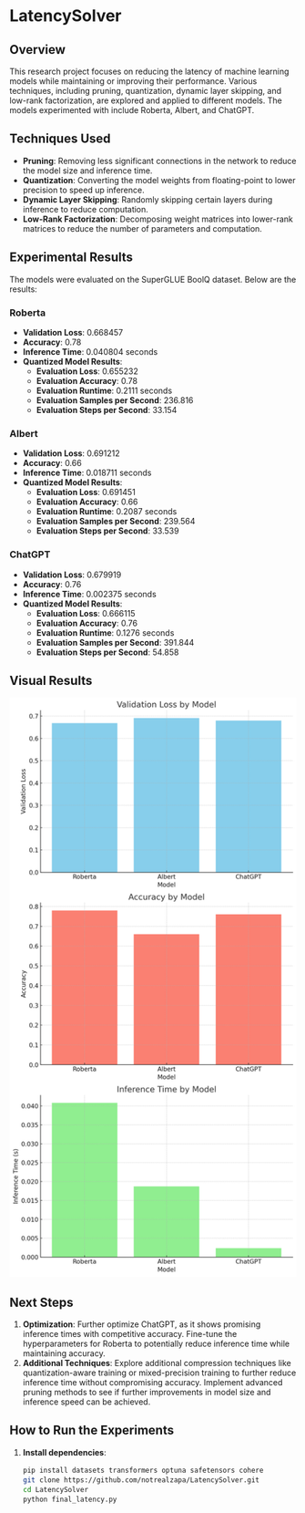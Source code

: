 # LatencySolver

## Overview
This research project focuses on reducing the latency of machine learning models while maintaining or improving their performance. Various techniques, including pruning, quantization, dynamic layer skipping, and low-rank factorization, are explored and applied to different models. The models experimented with include Roberta, Albert, and ChatGPT.

## Techniques Used
- **Pruning**: Removing less significant connections in the network to reduce the model size and inference time.
- **Quantization**: Converting the model weights from floating-point to lower precision to speed up inference.
- **Dynamic Layer Skipping**: Randomly skipping certain layers during inference to reduce computation.
- **Low-Rank Factorization**: Decomposing weight matrices into lower-rank matrices to reduce the number of parameters and computation.

## Experimental Results
The models were evaluated on the SuperGLUE BoolQ dataset. Below are the results:

### Roberta
- **Validation Loss**: 0.668457
- **Accuracy**: 0.78
- **Inference Time**: 0.040804 seconds
- **Quantized Model Results**: 
  - **Evaluation Loss**: 0.655232
  - **Evaluation Accuracy**: 0.78
  - **Evaluation Runtime**: 0.2111 seconds
  - **Evaluation Samples per Second**: 236.816
  - **Evaluation Steps per Second**: 33.154

### Albert
- **Validation Loss**: 0.691212
- **Accuracy**: 0.66
- **Inference Time**: 0.018711 seconds
- **Quantized Model Results**: 
  - **Evaluation Loss**: 0.691451
  - **Evaluation Accuracy**: 0.66
  - **Evaluation Runtime**: 0.2087 seconds
  - **Evaluation Samples per Second**: 239.564
  - **Evaluation Steps per Second**: 33.539

### ChatGPT
- **Validation Loss**: 0.679919
- **Accuracy**: 0.76
- **Inference Time**: 0.002375 seconds
- **Quantized Model Results**: 
  - **Evaluation Loss**: 0.666115
  - **Evaluation Accuracy**: 0.76
  - **Evaluation Runtime**: 0.1276 seconds
  - **Evaluation Samples per Second**: 391.844
  - **Evaluation Steps per Second**: 54.858

## Visual Results
![Results Comparison](output.png)

## Next Steps
1. **Optimization**: Further optimize ChatGPT, as it shows promising inference times with competitive accuracy. Fine-tune the hyperparameters for Roberta to potentially reduce inference time while maintaining accuracy.
2. **Additional Techniques**: Explore additional compression techniques like quantization-aware training or mixed-precision training to further reduce inference time without compromising accuracy. Implement advanced pruning methods to see if further improvements in model size and inference speed can be achieved.

## How to Run the Experiments
1. **Install dependencies**:
   ```bash
   pip install datasets transformers optuna safetensors cohere
   git clone https://github.com/notrealzapa/LatencySolver.git
   cd LatencySolver
   python final_latency.py





